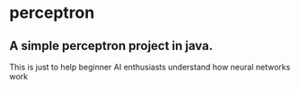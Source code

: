 # perceptron

## A simple perceptron project in java.

This is just to help beginner AI enthusiasts understand how neural networks work
